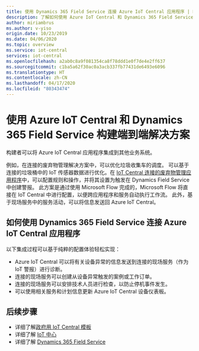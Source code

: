 ```yaml
---
title: 使用 Dynamics 365 Field Service 连接 Azure IoT Central 应用程序 | Microsoft Docs
description: 了解如何使用 Azure IoT Central 和 Dynamics 365 Field Service 构建端到端解决方案
author: miriambrus
ms.author: v-yiso
origin.date: 10/23/2019
ms.date: 04/06/2020
ms.topic: overview
ms.service: iot-central
services: iot-central
ms.openlocfilehash: a2ab0c8a9f081354ca8f78ddd1e0f7de4e2ff637
ms.sourcegitcommit: c1ba5a62f30ac0a3acb337fb77431de6493e6096
ms.translationtype: HT
ms.contentlocale: zh-CN
ms.lasthandoff: 04/17/2020
ms.locfileid: "80343474"
---
```

# <a name="build-end-to-end-solution-with-azure-iot-central-and-dynamics-365-field-service"></a>使用 Azure IoT Central 和 Dynamics 365 Field Service 构建端到端解决方案 



构建者可以将 Azure IoT Central 应用程序集成到其他业务系统。 


例如，在连接的废弃物管理解决方案中，可以优化垃圾收集车的调度。 可以基于连接的垃圾桶中的 IoT 传感器数据进行优化。在 [IoT Central 连接的废弃物管理应用程序](./tutorial-connected-waste-management.md)中，可以配置规则和操作，并将其设置为触发在 Dynamics Field Service 中创建警报。 此方案是通过使用 Microsoft Flow 完成的，Microsoft Flow 将直接在 IoT Central 中进行配置，以便跨应用程序和服务自动执行工作流。 此外，基于现场服务中的服务活动，可以将信息发送回 Azure IoT Central。 

## <a name="how-to-connect-your-azure-iot-central-application-with-dynamics-365-field-services"></a>如何使用 Dynamics 365 Field Service 连接 Azure IoT Central 应用程序 

以下集成过程可以基于纯粹的配置体验轻松实现：
* Azure IoT Central 可以将有关设备异常的信息发送到连接的现场服务（作为 IoT 警报）进行诊断。
* 连接的现场服务可以创建从设备异常触发的案例或工作订单。
* 连接的现场服务可以安排技术人员进行检查，以防止停机事件发生。
* 可以使用相关服务和计划信息更新 Azure IoT Central 设备仪表板。


## <a name="next-steps"></a>后续步骤
* 详细了解[政府用 IoT Central 模板](./overview-iot-central-government.md)
* 详细了解 [IoT 中心](/iot-central/core/overview-iot-central)
* 详细了解 [Dynamics 365 Field Service](https://docs.microsoft.com/dynamics365/field-service/cfs-iot-overview)
